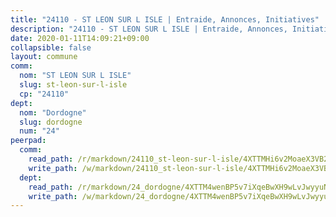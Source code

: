 ```yaml
---
title: "24110 - ST LEON SUR L ISLE | Entraide, Annonces, Initiatives"
description: "24110 - ST LEON SUR L ISLE | Entraide, Annonces, Initiatives"
date: 2020-01-11T14:09:21+09:00
collapsible: false
layout: commune
comm:
  nom: "ST LEON SUR L ISLE"
  slug: st-leon-sur-l-isle
  cp: "24110"
dept:
  nom: "Dordogne"
  slug: dordogne
  num: "24"
peerpad:
  comm:
    read_path: /r/markdown/24110_st-leon-sur-l-isle/4XTTMHi6v2MoaeX3VB25WvcMD2ZM5UwHRbzojzq4jFJKaaYu6
    write_path: /w/markdown/24110_st-leon-sur-l-isle/4XTTMHi6v2MoaeX3VB25WvcMD2ZM5UwHRbzojzq4jFJKaaYu6-K3TgUrE5ikqDMPxo2g1JR2z5d5jLmXdaFUDCHJKWsSD4e7NLYpz2wQ7cNq84YRu1HfMFpjAhZZiZgfkBvRWmfEyfmouJMLv9pxaekaASWBgrTSrz5yBPH49V8w4RWDFmiCdjCoQU
  dept:
    read_path: /r/markdown/24_dordogne/4XTTM4wenBP5v7iXqeBwXH9wLvJwyyuNKzLxRyGzSZXmCuzgg
    write_path: /w/markdown/24_dordogne/4XTTM4wenBP5v7iXqeBwXH9wLvJwyyuNKzLxRyGzSZXmCuzgg-K3TgUusQQUSAmJPXozCTSBeqjqksxkVWGVxtHwEFrs5RuocQr8weKG2oQg7MVeg2F9Hhv7ggtBiBU8D9pdXEPa9M67VU3BzgAG9BCtQw3VY3Xcxk2YSegk3iUXMkpicGxxJr7mWp
---
```


